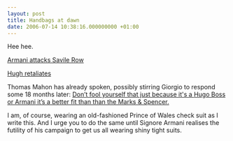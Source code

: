 ```yaml
---
layout: post
title: Handbags at dawn
date: 2006-07-14 10:38:16.000000000 +01:00
---
```

Hee hee.

<a href="https://business.timesonline.co.uk/article/0,,8209-2261673,00.html" target="_blank">Armani attacks Savile Row</a>

<a href="https://www.gapingvoid.com/Moveable_Type/archives/003065.html" target="_blank">Hugh retaliates</a>

Thomas Mahon has already spoken, possibly stirring Giorgio to respond some 18 months later: <a href="https://www.englishcut.com/archives/000016.html" target="_blank">Don’t fool yourself that just because it's a </a><a href="https://www.englishcut.com/archives/000016.html" target="_blank">Hugo Boss</a><a href="https://www.englishcut.com/archives/000016.html" target="_blank"> or </a><a href="https://www.englishcut.com/archives/000016.html" target="_blank">Armani</a><a href="https://www.englishcut.com/archives/000016.html" target="_blank"> it’s a better fit than than the Marks &amp; Spencer.</a>

I am, of course, wearing an old-fashioned Prince of Wales check suit as I write this. And I urge you to do the same until Signore Armani realises the futility of his campaign to get us all wearing shiny tight suits.
